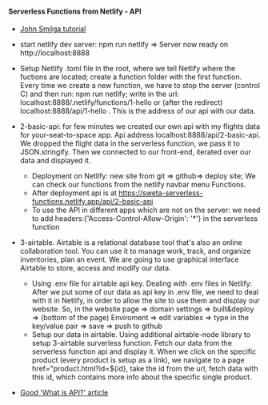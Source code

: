#### Serverless Functions from Netlify - API

- [John Smilga tutorial](https://www.youtube.com/watch?v=AfAZ33XjIBU)
- start netlify dev server: npm run netlify => Server now ready on http://localhost:8888
- Setup Netlify .toml file in the root, where we tell Netlify where the fuctions are located; create a function folder with the first function. Every time we create a new function, we have to stop the server (control C) and then run: npm run netlify; write in the url: localhost:8888/.netlify/functions/1-hello or (after the redirect) localhost:8888/api/1-hello . This is the address of our api with our data.
- 2-basic-api: for few minutes we created our own api with my flights data for your-seat-to-space app. Api address localhost:8888/api/2-basic-api. We dropped the flight data in the serverless function, we pass it to JSON.stringify. Then we connected to our front-end, iterated over our data and displayed it.
  - Deployment on Netlify: new site from git => github=> deploy site; We can check our functions from the netlify navbar menu Functions.
  - After deployment api is at https://sweta-serverless-functions.netlify.app/api/2-basic-api
  - To use the API in different apps which are not on the server: we need to add headers:{'Access-Control-Allow-Origin': '\*'} in the serverless function
- 3-airtable. Airtable is a relational database tool that's also an online collaboration tool. You can use it to manage work, track, and organize inventories, plan an event. We are going to use graphical interface Airtable to store, access and modify our data.

  - Using .env file for airtable api key. Dealing with .env files in Netlify: After we put some of our data as api key in .env file, we need to deal with it in Netlify, in order to allow the site to use them and display our website. So, in the website page => domain settings => built&deploy => (bottom of the page) Enviroment => edit variables => type in the key/value pair => save => push to github
  - Setup our data in airtable. Using additional airtable-node library to setup 3-airtable surverless function. Fetch our data from the serverless function api and display it. When we click on the specific product (every product is setup as a link), we navigate to a page href="product.html?id=\${id}, take the id from the url, fetch data with this id, which contains more info about the specific single product.

- [Good 'What is API?' article](https://www.freecodecamp.org/news/what-is-an-api-in-english-please-b880a3214a82/)
